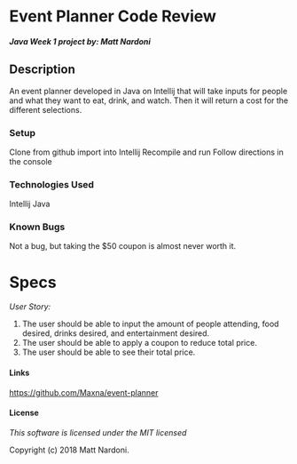 # Event Planner Code Review
#### _Java Week 1 project by: **Matt Nardoni**_



## Description

An event planner developed in Java on Intellij that will take inputs for people and what they want to eat, drink, and watch. Then it will return a cost for the different selections.


### Setup

Clone from github
import into Intellij
Recompile and run
Follow directions in the console



### Technologies Used

Intellij
Java


### Known Bugs

Not a bug, but taking the $50 coupon is almost never worth it.



# Specs
_*User Story:*_
1. The user should be able to input the amount of people attending, food desired, drinks desired, and entertainment desired.
2. The user should be able to apply a coupon to reduce total price.
3. The user should be able to see their total price.




#### Links
https://github.com/Maxna/event-planner


#### License

_This software is licensed under the MIT licensed_

Copyright (c) 2018 Matt Nardoni.